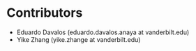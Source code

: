 # Contributors

 - Eduardo Davalos (eduardo.davalos.anaya at vanderbilt.edu)
 - Yike Zhang (yike.zhange at vanderbilt.edu)
